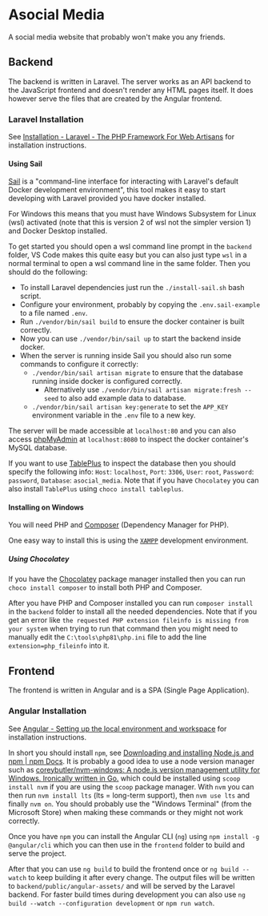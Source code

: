 # Asocial Media

A social media website that probably won't make you any friends.

## Backend

The backend is written in Laravel. The server works as an API backend to the JavaScript frontend and doesn't render any HTML pages itself. It does however serve the files that are created by the Angular frontend.

### Laravel Installation

See [Installation - Laravel - The PHP Framework For Web Artisans](https://laravel.com/docs/8.x/installation) for installation instructions.

#### Using Sail

[Sail](https://laravel.com/docs/8.x/sail) is a "command-line interface for interacting with Laravel's default Docker development environment", this tool makes it easy to start developing with Laravel provided you have docker installed.

For Windows this means that you must have Windows Subsystem for Linux (wsl) activated (note that this is version 2 of wsl not the simpler version 1) and Docker Desktop installed.

To get started you should open a wsl command line prompt in the `backend` folder, VS Code makes this quite easy but you can also just type `wsl` in a normal terminal to open a wsl command line in the same folder. Then you should do the following:

- To install Laravel dependencies just run the `./install-sail.sh` bash script.
- Configure your environment, probably by copying the `.env.sail-example` to a file named `.env`.
- Run `./vendor/bin/sail build` to ensure the docker container is built correctly.
- Now you can use `./vendor/bin/sail up` to start the backend inside docker.
- When the server is running inside Sail you should also run some commands to configure it correctly:
  - `./vendor/bin/sail artisan migrate` to ensure that the database running inside docker is configured correctly.
    - Alternatively use `./vendor/bin/sail artisan migrate:fresh --seed` to also add example data to database.
  - `./vendor/bin/sail artisan key:generate` to set the `APP_KEY` environment variable in the `.env` file to a new key.

The server will be made accessible at `localhost:80` and you can also access [phpMyAdmin](https://www.phpmyadmin.net/) at `localhost:8080` to inspect the docker container's MySQL database.

If you want to use [TablePlus](https://tableplus.com/windows) to inspect the database then you should specify the following info: `Host`: `localhost`, `Port`: `3306`, `User`: `root`, `Password`: `password`, `Database`: `asocial_media`. Note that if you have `Chocolatey` you can also install `TablePlus` using `choco install tableplus`.

#### Installing on Windows

You will need PHP and [Composer](https://getcomposer.org/) (Dependency Manager for PHP).

One easy way to install this is using the [`XAMPP`](https://www.apachefriends.org/index.html) development environment.

##### Using Chocolatey

If you have the [Chocolatey](https://chocolatey.org/) package manager installed then you can run `choco install composer` to install both PHP and Composer.

After you have PHP and Composer installed you can run `composer install` in the `backend` folder to install all the needed dependencies. Note that if you get an error like `the requested PHP extension fileinfo is missing from your system` when trying to run that command then you might need to manually edit the `C:\tools\php81\php.ini` file to add the line `extension=php_fileinfo` into it.

## Frontend

The frontend is written in Angular and is a SPA (Single Page Application).

### Angular Installation

See [Angular - Setting up the local environment and workspace](https://angular.io/guide/setup-local) for installation instructions.

In short you should install `npm`, see [Downloading and installing Node.js and npm | npm Docs](https://docs.npmjs.com/downloading-and-installing-node-js-and-npm). It is probably a good idea to use a node version manager such as [coreybutler/nvm-windows: A node.js version management utility for Windows. Ironically written in Go.](https://github.com/coreybutler/nvm-windows) which could be installed using `scoop install nvm` if you are using the `scoop` package manager. With `nvm` you can then run `nvm install lts` (lts = long-term support), then `nvm use lts` and finally `nvm on`. You should probably use the "Windows Terminal" (from the Microsoft Store) when making these commands or they might not work correctly.

Once you have `npm` you can install the Angular CLI (`ng`) using `npm install -g @angular/cli` which you can then use in the `frontend` folder to build and serve the project.

After that you can use `ng build` to build the frontend once or `ng build --watch` to keep building it after every change. The output files will be written to `backend/public/angular-assets/` and will be served by the Laravel backend. For faster build times during development you can also use `ng build --watch --configuration development` or `npm run watch`.
